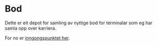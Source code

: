 # Bod
Dette er eit depot for samling av nyttige bod for terminalar som eg har samla opp over karriera. 

For no er [inngongspunktet her](dokumentasjon/nyttige_bod.md).
